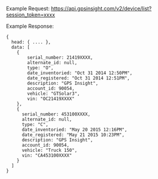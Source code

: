 Example Request: https://api.gpsinsight.com/v2/device/list?session_token=xxxx

Example Response:

    {
      head: { .... },
      data: [
        {
            serial_number: 21419XXXX,
            alternate_id: null,
            type: "O",
            date_inventoried: "Oct 31 2014 12:50PM",
            date_registered: "Oct 31 2014 12:51PM",
            description: "GPS Insight",
            account_id: 90054,
            vehicle: "GTSolar3",
            vin: "OC21419XXXX"
        },
        {
          serial_number: 453100XXXX,
          alternate_id: null,
          type: "C",
          date_inventoried: "May 20 2015 12:16PM",
          date_registered: "May 21 2015 10:23PM",
          description: "GPS Insight",
          account_id: 90054,
          vehicle: "Truck 150",
          vin: "CA453100XXXX"
        }
      ]
    }
